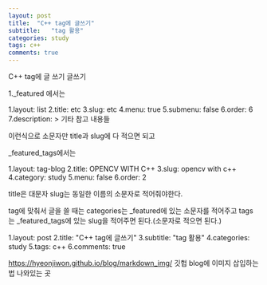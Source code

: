```yaml
---
layout: post
title:  "C++ tag에 글쓰기"
subtitle:   "tag 활용"
categories: study
tags: c++
comments: true
---
```


C++ tag에 글 쓰기
글쓰기


1._featured 에서는


1.layout: list
2.title: etc
3.slug: etc
4.menu: true
5.submenu: false
6.order: 6
7.description: >
  기타 참고 내용들


이런식으로 소문자만 title과 slug에 다 적으면 되고

_featured_tags에서는


1.layout: tag-blog
2.title: OPENCV WITH C++
3.slug: opencv with c++
4.category: study
5.menu: false
6.order: 2

title은 대문자 slug는 동일한 이름의 소문자로 적어줘야한다.


tag에 맞춰서 글을 쓸 때는
categories는 _featured에 있는 소문자를 적어주고
tags는 _featured_tags에 있는 slug을 적어주면 된다.(소문자로 적으면 된다.)


1.layout: post
2.title:  "C++ tag에 글쓰기"
3.subtitle:   "tag 활용"
4.categories: study
5.tags: c++
6.comments: true



https://hyeonjiwon.github.io/blog/markdown_img/ 깃헙 blog에 이미지 삽입하는법 나와있는 곳
